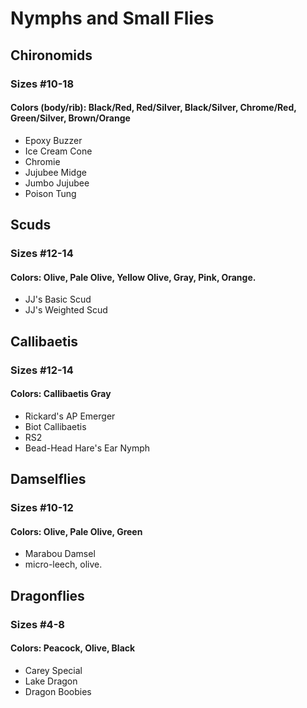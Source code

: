 # Nymphs and Small Flies
## Chironomids
### Sizes #10-18
#### Colors (body/rib): Black/Red, Red/Silver, Black/Silver, Chrome/Red, Green/Silver, Brown/Orange
- Epoxy Buzzer
- Ice Cream Cone
- Chromie
- Jujubee Midge
- Jumbo Jujubee
- Poison Tung

## Scuds
### Sizes #12-14
#### Colors: Olive, Pale Olive, Yellow Olive, Gray, Pink, Orange.
- JJ's Basic Scud
- JJ's Weighted Scud

## Callibaetis
### Sizes #12-14
#### Colors: Callibaetis Gray
- Rickard's AP Emerger
- Biot Callibaetis
- RS2
- Bead-Head Hare's Ear Nymph

## Damselflies
### Sizes #10-12
#### Colors: Olive, Pale Olive, Green
- Marabou Damsel
- micro-leech, olive.

## Dragonflies
### Sizes #4-8
#### Colors: Peacock, Olive, Black
- Carey Special
- Lake Dragon
- Dragon Boobies

























































